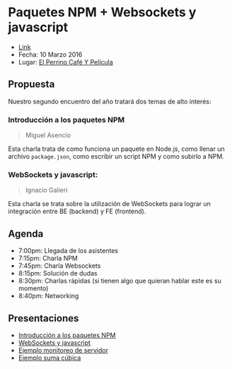 # Paquetes NPM + Websockets y javascript
  - [Link](http://www.meetup.com/Beer-JS-Bogota/events/229244752/)
  - Fecha: 10 Marzo 2016
  - Lugar: [El Perrino Café Y Película](https://www.google.com.co/maps/place/El+Perrino+cafe+y+pelicula/@4.6613399,-74.0666472,17z/data=!3m1!4b1!4m2!3m1!1s0x8e3f9a5a1d3caa01:0x9d7992cc767061f7)

## Propuesta
Nuestro segundo encuentro del año tratará dos temas de alto interés:

### Introducción a los paquetes NPM
> Miguel Asencio

Esta charla trata de como funciona un paquete en Node.js, como llenar un archivo `package.json`, como escribir un script NPM y como subirlo a NPM.

### WebSockets y javascript:
> Ignacio Galieri

Esta charla se trata sobre la utilización de WebSockets para lograr un integración entre BE (backend) y FE (frontend).

## Agenda
  - 7:00pm: Llegada de los asistentes
  - 7:15pm: Charla NPM
  - 7:45pm: Charla Websockets
  - 8:15pm: Solución de dudas
  - 8:30pm: Charlas rápidas (si tienen algo que quieran hablar este es su momento)
  - 8:40pm: Networking

## Presentaciones
  - [Introducción a los paquetes NPM](./slides/paquetesNPM.pdf)
  - [WebSockets y javascript](http://slides.com/nachonerd/deck/fullscreen#/)
  - [Ejemplo monitoreo de servidor](https://github.com/irgalieri/websocket-monitoring)
  - [Ejemplo suma cúbica](https://github.com/irgalieri/cube-summation)
